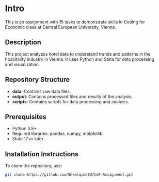# Intro
This is an assignment with 15 tasks to demonstrate skills in Coding for Economic class at Central European University, Vienna.

## Description
This project analyzes hotel data to understand trends and patterns in the hospitality industry in Vienna. It uses Python and Stata for data processing and visualization.

## Repository Structure
- **data**: Contains raw data files.
- **output**: Contains processed files and results of the analysis.
- **scripts**: Contains scripts for data processing and analysis.

## Prerequisites
- Python 3.8+
- Required libraries: pandas, numpy, matplotlib
- Stata 17 or later

## Installation Instructions
To clone the repository, use:
```bash
git clone https://github.com/ShkelqimCEU/CoF-Assignment.git
